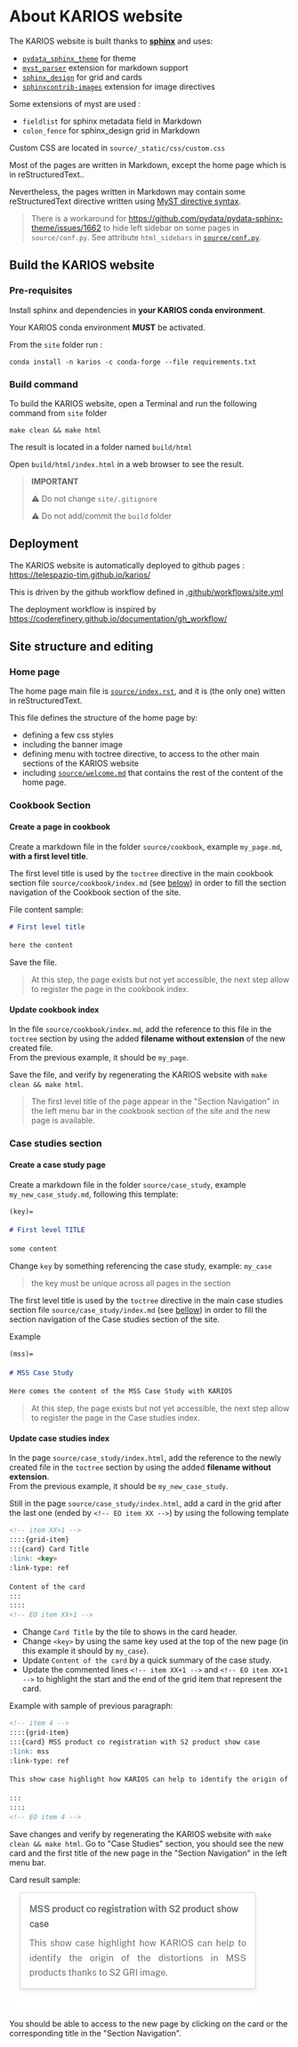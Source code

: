# About KARIOS website

The KARIOS website is built thanks to [**sphinx**](https://www.sphinx-doc.org/) and uses: 
- [`pydata_sphinx_theme`](https://pydata-sphinx-theme.readthedocs.io/) for theme
- [`myst_parser`](https://myst-parser.readthedocs.io/) extension for markdown support
- [`sphinx_design`](https://sphinx-design.readthedocs.io/) for grid and cards
- [`sphinxcontrib-images`](https://github.com/sphinx-contrib/images) extension for image directives

Some extensions of myst are used : 
- `fieldlist` for sphinx metadata field in Markdown
- `colon_fence` for sphinx_design grid in Markdown

Custom CSS are located in `source/_static/css/custom.css`

Most of the pages are written in Markdown, except the home page which is in reStructuredText..

Nevertheless, the pages written in Markdown may contain some reStructuredText directive written using [MyST directive syntax](https://myst-parser.readthedocs.io/en/latest/syntax/roles-and-directives.html#directives-a-block-level-extension-point).

> There is a workaround for https://github.com/pydata/pydata-sphinx-theme/issues/1662 to hide left sidebar on some pages in `source/conf.py`. See attribute `html_sidebars` in [`source/conf.py`](source/conf.py).

## Build the KARIOS website

### Pre-requisites

Install sphinx and dependencies in **your KARIOS conda environment**.

Your KARIOS conda environment **MUST** be activated.

From the `site` folder run : 

```console
conda install -n karios -c conda-forge --file requirements.txt
```

### Build command

To build the KARIOS website, open a Terminal and run the following command from `site` folder

```console
make clean && make html
```

The result is located in a folder named `build/html`

Open `build/html/index.html` in a web browser to see the result.

> **IMPORTANT**
> 
> :warning: Do not change `site/.gitignore`
> 
> :warning: Do not add/commit the `build` folder

## Deployment

The KARIOS website is automatically deployed to github pages : https://telespazio-tim.github.io/karios/

This is driven by the github workflow defined in [.github/workflows/site.yml](../.github/workflows/site.yml)

The deployment workflow is inspired by https://coderefinery.github.io/documentation/gh_workflow/

## Site structure and editing

### Home page

The home page main file is [`source/index.rst`](source/index.rst), and it is (the only one) witten in reStructuredText.

This file defines the structure of the home page by: 
- defining a few css styles
- including the banner image
- defining menu with toctree directive, to access to the other main sections of the KARIOS website
- including [`source/welcome.md`](source/welcome.md) that contains the rest of the content of the home page.

### Cookbook Section

#### Create a page in cookbook

Create a markdown file in the folder `source/cookbook`, example `my_page.md`, **with a first level title**.

The first level title is used by the `toctree` directive in the main cookbook section file `source/cookbook/index.md` (see [below](#update-cookbook-index)) in order to fill the section navigation of the Cookbook section of the site.

File content sample: 

```markdown
# First level title

here the content
```

Save the file.

> At this step, the page exists but not yet accessible, the next step allow to register the page in the cookbook index.

#### Update cookbook index

In the file `source/cookbook/index.md`, add the reference to this file in the `toctree` section by using the added **filename without extension** of the new created file.  
From the previous example, it should be `my_page`.

Save the file, and verify by regenerating the KARIOS website with `make clean && make html`.

> The first level title of the page appear in the "Section Navigation" in the left menu bar in the cookbook section of the site and the new page is available.

### Case studies section

#### Create a case study page

Create a markdown file in the folder `source/case_study`, example `my_new_case_study.md`, following this template: 

```markdown
(key)=

# First level TITLE

some content
```

Change `key` by something referencing the case study, example: `my_case`

> the key must be unique across all pages in the section

The first level title is used by the `toctree` directive in the main case studies section file `source/case_study/index.md` (see [bellow](#update-case-study-index)) in order to fill the section navigation of the Case studies section of the site.

Example

```markdown
(mss)=

# MSS Case Study

Here comes the content of the MSS Case Study with KARIOS
```

> At this step, the page exists but not yet accessible, the next step allow to register the page in the Case studies index.

#### Update case studies index

In the page `source/case_study/index.html`, add the reference to the newly created file in the `toctree` section by using the added **filename without extension**.  
From the previous example, it should be `my_new_case_study`.

Still in the page `source/case_study/index.html`, add a card in the grid after the last one (ended by `<!-- EO item XX -->`) by using the following template

```markdown
<!-- item XX+1 -->
::::{grid-item}
:::{card} Card Title
:link: <key>
:link-type: ref

Content of the card
:::
::::
<!-- EO item XX+1 -->
```

- Change `Card Title` by the tile to shows in the card header.
- Change `<key>` by using the same key used at the top of the new page (in this example it should by `my_case`).
- Update `Content of the card` by a quick summary of the case study.
- Update the commented lines `<!-- item XX+1 -->` and `<!-- EO item XX+1 -->` to highlight the start and the end of the grid item that represent the card.

Example with sample of previous paragraph: 

```markdown
<!-- item 4 -->
::::{grid-item}
:::{card} MSS product co registration with S2 product show case
:link: mss
:link-type: ref

This show case highlight how KARIOS can help to identify the origin of the distortions in MSS products thanks to S2 GRI image.

:::
::::
<!-- EO item 4 -->
```

Save changes and verify by regenerating the KARIOS website with `make clean && make html`.
Go to "Case Studies" section, you should see the new card and the first title of the new page in the "Section Navigation" in the left menu bar.

Card result sample:

![card_sample](../docs/images/case_study_card_sample.png)

You should be able to access to the new page by clicking on the card or the corresponding title in the "Section Navigation".

